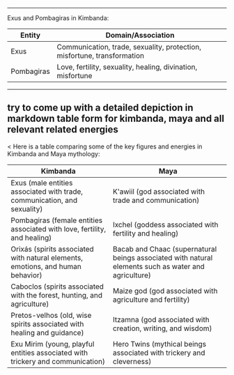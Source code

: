 
---

Exus and Pombagiras in Kimbanda:

Entity | Domain/Association
-------|-------------------
Exus | Communication, trade, sexuality, protection, misfortune, transformation
Pombagiras | Love, fertility, sexuality, healing, divination, misfortune

---

## try to come up with a detailed depiction in markdown table form for kimbanda, maya and all relevant related energies

< Here is a table comparing some of the key figures and energies in Kimbanda and Maya mythology:

Kimbanda | Maya
---------|-----
Exus (male entities associated with trade, communication, and sexuality) | K'awiil (god associated with trade and communication)
Pombagiras (female entities associated with love, fertility, and healing) | Ixchel (goddess associated with fertility and healing)
Orixás (spirits associated with natural elements, emotions, and human behavior) | Bacab and Chaac (supernatural beings associated with natural elements such as water and agriculture)
Caboclos (spirits associated with the forest, hunting, and agriculture) | Maize god (god associated with agriculture and fertility)
Pretos-velhos (old, wise spirits associated with healing and guidance) | Itzamna (god associated with creation, writing, and wisdom)
Exu Mirim (young, playful entities associated with trickery and communication) | Hero Twins (mythical beings associated with trickery and cleverness)
